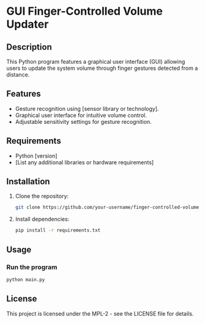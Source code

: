 # GUI Finger-Controlled Volume Updater

## Description
This Python program features a graphical user interface (GUI) allowing users to update the system volume through finger gestures detected from a distance.

## Features
- Gesture recognition using [sensor library or technology].
- Graphical user interface for intuitive volume control.
- Adjustable sensitivity settings for gesture recognition.

## Requirements
- Python [version]
- [List any additional libraries or hardware requirements]

## Installation
1. Clone the repository:
   ```bash
   git clone https://github.com/your-username/finger-controlled-volume.git```

2. Install dependencies:
   ```bash
   pip install -r requirements.txt
   ```

## Usage
### Run the program
```bash
python main.py
```

## License 
This project is licensed under the MPL-2 - see the LICENSE file for details.